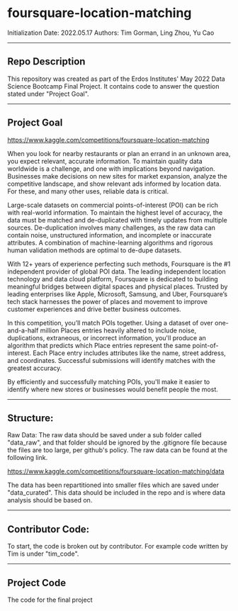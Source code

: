 # foursquare-location-matching

Initialization Date: 2022.05.17
Authors: Tim Gorman, Ling Zhou, Yu Cao

-------------------------------------
Repo Description
-------------------------------------

This repository was created as part of the Erdos Institutes' May 2022 Data Science Bootcamp Final Project. It contains code 
to answer the question stated under "Project Goal".

--------------------------------------
Project Goal
--------------------------------------
https://www.kaggle.com/competitions/foursquare-location-matching

When you look for nearby restaurants or plan an errand in an unknown area, you expect relevant, accurate information. 
To maintain quality data worldwide is a challenge, and one with implications beyond navigation. 
Businesses make decisions on new sites for market expansion, analyze the competitive landscape, and show relevant ads informed by location data. 
For these, and many other uses, reliable data is critical.

Large-scale datasets on commercial points-of-interest (POI) can be rich with real-world information. 
To maintain the highest level of accuracy, the data must be matched and de-duplicated with timely updates from multiple sources. 
De-duplication involves many challenges, as the raw data can contain noise, unstructured information, and incomplete or inaccurate attributes. 
A combination of machine-learning algorithms and rigorous human validation methods are optimal to de-dupe datasets.

With 12+ years of experience perfecting such methods, Foursquare is the #1 independent provider of global POI data. The leading independent location technology and data cloud platform, 
Foursquare is dedicated to building meaningful bridges between digital spaces and physical places. Trusted by leading enterprises like Apple, Microsoft, Samsung, and Uber, 
Foursquare’s tech stack harnesses the power of places and movement to improve customer experiences and drive better business outcomes.

In this competition, you’ll match POIs together. Using a dataset of over one-and-a-half million Places entries heavily altered to include noise, 
duplications, extraneous, or incorrect information, you'll produce an algorithm that predicts which Place entries represent the same point-of-interest. 
Each Place entry includes attributes like the name, street address, and coordinates. Successful submissions will identify matches with the greatest accuracy.

By efficiently and successfully matching POIs, you'll make it easier to identify where new stores or businesses would benefit people the most.


---------------------------------------
Structure:
---------------------------------------
Raw Data: The raw data should be saved under a sub folder called "data_raw", and that folder
should be ignored by the .gitignore file  because the files are 
too large, per github's policy. The raw data can be found at the following link.

https://www.kaggle.com/competitions/foursquare-location-matching/data

The data has been repartitioned into smaller files which are saved under "data_curated". This data should be included
in the repo and is where data analysis should be based on.

--------------------------------------
Contributor Code:
--------------------------------------
To start, the code is broken out by contributor. For example code written by Tim is under "tim_code".


--------------------------------------
Project Code
--------------------------------------

The code for the final project

